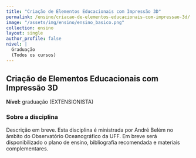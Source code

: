 ```yaml
---
title: "Criação de Elementos Educacionais com Impressão 3D"
permalink: /ensino/criacao-de-elementos-educacionais-com-impressao-3d/
image: "/assets/img/ensino/ensino_basico.png"
collection: ensino
layout: single
author_profile: false
nivel: | 
  Graduação
  (Todos os cursos)
---
```


## Criação de Elementos Educacionais com Impressão 3D

**Nível:** graduação (EXTENSIONISTA)  


### Sobre a disciplina

Descrição em breve. Esta disciplina é ministrada por André Belém no âmbito do Observatório Oceanográfico da UFF. Em breve será disponibilizado o plano de ensino, bibliografia recomendada e materiais complementares.
